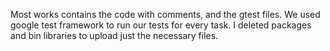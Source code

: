 Most works contains the code with comments, and the gtest files. We used google test framework to run our tests for every task.
I deleted packages and bin libraries to upload just the necessary files.
